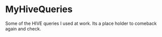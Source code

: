 MyHiveQueries
=============

Some of the HIVE queries I used at work. Its a place holder to comeback again and check. 